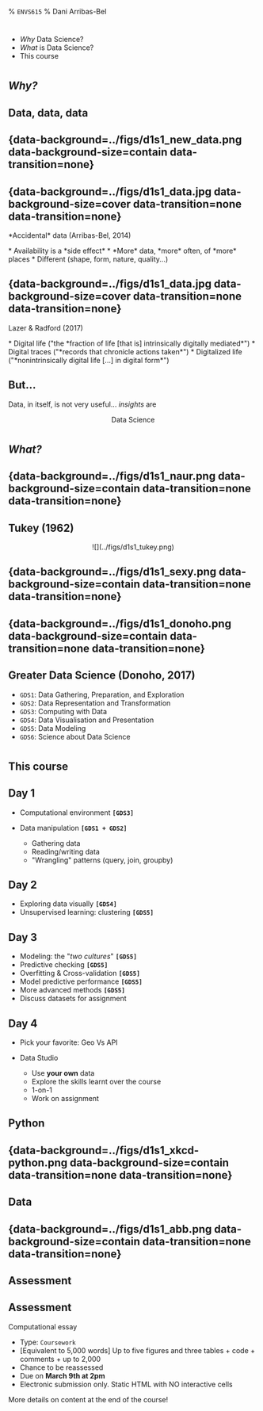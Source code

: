 % `ENVS615`
% Dani Arribas-Bel

#
##

* *Why* Data Science?
* *What* is Data Science?
* This course

#
## *Why?*
## Data, data, data
## {data-background=../figs/d1s1_new_data.png data-background-size=contain data-transition=none}
## {data-background=../figs/d1s1_data.jpg data-background-size=cover data-transition=none data-transition=none}

<div class='fragment'>
<p class='box'>*Accidental* data (Arribas-Bel, 2014)</p>

<div class='box'>
* Availability is a *side effect*
* *More* data, *more* often, of *more* places
* Different (shape, form, nature, quality...)
</div>
</div>

## {data-background=../figs/d1s1_data.jpg data-background-size=cover data-transition=none data-transition=none}

<div>
<p class='box'>Lazer & Radford (2017)</p>

<div class='box'>
* <span class='hlg'>Digital life</span> ("the *fraction of life [that is] intrinsically digitally mediated*")
* <span class='hlg'>Digital traces</span> ("*records that chronicle actions taken*")
* <span class='hlg'>Digitalized life</span> ("*nonintrinsically digital life [...] in digital form*")
</div>
</div>

## But...

Data, in itself, is not very useful... <span class='fragment'><span class='hlg'>*insights*</span> are

<CENTER>
<span class='fragment'><span  class='hlg'> Data Science</span></span>
</CENTER>

#
## *What?*

## {data-background=../figs/d1s1_naur.png data-background-size=contain data-transition=none data-transition=none}

## Tukey <span class='fragment'>(1962)</span>
<CENTER>
![](../figs/d1s1_tukey.png)
</CENTER>

## {data-background=../figs/d1s1_sexy.png data-background-size=contain data-transition=none data-transition=none}
## {data-background=../figs/d1s1_donoho.png data-background-size=contain data-transition=none data-transition=none}

## Greater Data Science (Donoho, 2017)

+ `GDS1`: Data Gathering, Preparation, and Exploration
+ `GDS2`: Data Representation and Transformation
+ `GDS3`: Computing with Data
+ `GDS4`: Data Visualisation and Presentation
+ `GDS5`: Data Modeling
+ `GDS6`: Science about Data Science

#
## This course

## Day 1

- Computational environment **`[GDS3]`**
- Data manipulation **`[GDS1 + GDS2]`**

    - Gathering data
    - Reading/writing data
    - "Wrangling" patterns (query, join, groupby)
    
## Day 2

- Exploring data visually **`[GDS4]`**
- Unsupervised learning: clustering **`[GDS5]`**

## Day 3

- Modeling: the "*two cultures*" **`[GDS5]`**
- Predictive checking **`[GDS5]`**
- Overfitting & Cross-validation **`[GDS5]`**
- Model predictive performance **`[GDS5]`**
- More advanced methods **`[GDS5]`**
- Discuss datasets for assignment

## Day 4

- Pick your favorite: Geo Vs API

- <span class='hlg'>Data Studio</span>
    - Use **your own** data
    - Explore the skills learnt over the course
    - 1-on-1
    - Work on assignment

## Python
## {data-background=../figs/d1s1_xkcd-python.png data-background-size=contain data-transition=none data-transition=none}

## Data

## {data-background=../figs/d1s1_abb.png data-background-size=contain data-transition=none data-transition=none}

## Assessment
## Assessment

<span class='hlg'>Computational essay</span>

* Type: `Coursework`
* [Equivalent to 5,000 words] Up to five figures and three tables + code +
  comments + up to 2,000
* Chance to be reassessed
* Due on **March 9th at 2pm**
* Electronic submission only. Static HTML with NO interactive cells

More details on content at the end of the course!

